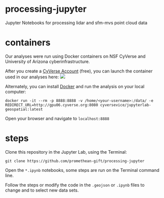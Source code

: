 # processing-jupyter

Jupyter Notebooks for processing lidar and sfm-mvs point cloud data

# containers

Our analyses were run using Docker containers on NSF CyVerse and University of Arizona cyberinfrastructure.

After you create a [CyVerse Account](https://user.cyverse.org/) (free), you can launch the container used in our analyses here: <a href="https://de.cyverse.org/de/?type=quick-launch&quick-launch-id=63afd24c-9acc-4a8c-85ef-58b634a2ebc2&app-id=c940912c-fcea-11ea-b07f-008cfa5ae621" target="_blank"><img src="https://de.cyverse.org/Powered-By-CyVerse-blue.svg"></a>

Alternately, you can install [Docker](https://docker.com) and run the analysis on your local computer:

```
docker run -it --rm -p 8888:8888 -v /home/<your-username>:/data/ -e REDIRECT_URL=http://gpu06.cyverse.org:8080 cyversevice/jupyterlab-geospatial:latest
```

Open your browser and navigate to `localhost:8888`

# steps

Clone this repository in the Jupyter Lab, using the Terminal:

```
git clone https://github.com/promethean-gift/processing-jupyter
```

Open the `*.ipynb` notebooks, some steps are run on the Terminal command line.

Follow the steps or modify the code in the `.geojson` or `.ipynb` files to change and to select new data sets.
